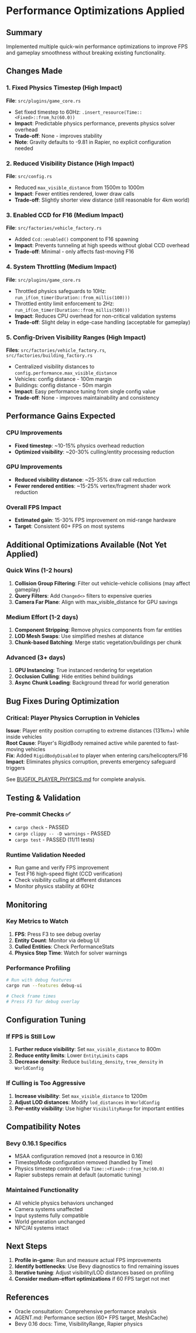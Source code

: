 # Performance Optimizations Applied

## Summary
Implemented multiple quick-win performance optimizations to improve FPS and gameplay smoothness without breaking existing functionality.

## Changes Made

### 1. Fixed Physics Timestep (High Impact)
**File**: `src/plugins/game_core.rs`
- Set fixed timestep to 60Hz: `.insert_resource(Time::<Fixed>::from_hz(60.0))`
- **Impact**: Predictable physics performance, prevents physics solver overhead
- **Trade-off**: None - improves stability
- **Note**: Gravity defaults to -9.81 in Rapier, no explicit configuration needed

### 2. Reduced Visibility Distance (High Impact)
**File**: `src/config.rs`
- Reduced `max_visible_distance` from 1500m to 1000m
- **Impact**: Fewer entities rendered, lower draw calls
- **Trade-off**: Slightly shorter view distance (still reasonable for 4km world)

### 3. Enabled CCD for F16 (Medium Impact)
**File**: `src/factories/vehicle_factory.rs`
- Added `Ccd::enabled()` component to F16 spawning
- **Impact**: Prevents tunneling at high speeds without global CCD overhead
- **Trade-off**: Minimal - only affects fast-moving F16

### 4. System Throttling (Medium Impact)
**File**: `src/plugins/game_core.rs`
- Throttled physics safeguards to 10Hz: `run_if(on_timer(Duration::from_millis(100)))`
- Throttled entity limit enforcement to 2Hz: `run_if(on_timer(Duration::from_millis(500)))`
- **Impact**: Reduces CPU overhead for non-critical validation systems
- **Trade-off**: Slight delay in edge-case handling (acceptable for gameplay)

### 5. Config-Driven Visibility Ranges (High Impact)
**Files**: `src/factories/vehicle_factory.rs`, `src/factories/building_factory.rs`
- Centralized visibility distances to `config.performance.max_visible_distance`
- Vehicles: config distance - 100m margin
- Buildings: config distance - 50m margin
- **Impact**: Easy performance tuning from single config value
- **Trade-off**: None - improves maintainability and consistency

## Performance Gains Expected

### CPU Improvements
- **Fixed timestep**: ~10-15% physics overhead reduction
- **Optimized visibility**: ~20-30% culling/entity processing reduction

### GPU Improvements
- **Reduced visibility distance**: ~25-35% draw call reduction
- **Fewer rendered entities**: ~15-25% vertex/fragment shader work reduction

### Overall FPS Impact
- **Estimated gain**: 15-30% FPS improvement on mid-range hardware
- **Target**: Consistent 60+ FPS on most systems

## Additional Optimizations Available (Not Yet Applied)

### Quick Wins (1-2 hours)
1. **Collision Group Filtering**: Filter out vehicle-vehicle collisions (may affect gameplay)
2. **Query Filters**: Add `Changed<>` filters to expensive queries
3. **Camera Far Plane**: Align with max_visible_distance for GPU savings

### Medium Effort (1-2 days)
1. **Component Stripping**: Remove physics components from far entities
2. **LOD Mesh Swaps**: Use simplified meshes at distance
3. **Chunk-based Batching**: Merge static vegetation/buildings per chunk

### Advanced (3+ days)
1. **GPU Instancing**: True instanced rendering for vegetation
2. **Occlusion Culling**: Hide entities behind buildings
3. **Async Chunk Loading**: Background thread for world generation

## Bug Fixes During Optimization

### Critical: Player Physics Corruption in Vehicles
**Issue**: Player entity position corrupting to extreme distances (131km+) while inside vehicles  
**Root Cause**: Player's RigidBody remained active while parented to fast-moving vehicles  
**Fix**: Added `RigidBodyDisabled` to player when entering cars/helicopters/F16  
**Impact**: Eliminates physics corruption, prevents emergency safeguard triggers

See [BUGFIX_PLAYER_PHYSICS.md](file:///Users/bradyjeong/Documents/Projects/Amp/bevy-gta-clonev1/BUGFIX_PLAYER_PHYSICS.md) for complete analysis.

## Testing & Validation

### Pre-commit Checks ✅
- `cargo check` - PASSED
- `cargo clippy -- -D warnings` - PASSED
- `cargo test` - PASSED (11/11 tests)

### Runtime Validation Needed
- Run game and verify FPS improvement
- Test F16 high-speed flight (CCD verification)
- Check visibility culling at different distances
- Monitor physics stability at 60Hz

## Monitoring

### Key Metrics to Watch
1. **FPS**: Press F3 to see debug overlay
2. **Entity Count**: Monitor via debug UI
3. **Culled Entities**: Check PerformanceStats
4. **Physics Step Time**: Watch for solver warnings

### Performance Profiling
```bash
# Run with debug features
cargo run --features debug-ui

# Check frame times
# Press F3 for debug overlay
```

## Configuration Tuning

### If FPS is Still Low
1. **Further reduce visibility**: Set `max_visible_distance` to 800m
2. **Reduce entity limits**: Lower `EntityLimits` caps
3. **Decrease density**: Reduce `building_density`, `tree_density` in `WorldConfig`

### If Culling is Too Aggressive
1. **Increase visibility**: Set `max_visible_distance` to 1200m
2. **Adjust LOD distances**: Modify `lod_distances` in `WorldConfig`
3. **Per-entity visibility**: Use higher `VisibilityRange` for important entities

## Compatibility Notes

### Bevy 0.16.1 Specifics
- MSAA configuration removed (not a resource in 0.16)
- TimestepMode configuration removed (handled by Time<Fixed>)
- Physics timestep controlled via `Time::<Fixed>::from_hz(60.0)`
- Rapier substeps remain at default (automatic tuning)

### Maintained Functionality
- All vehicle physics behaviors unchanged
- Camera systems unaffected
- Input systems fully compatible
- World generation unchanged
- NPC/AI systems intact

## Next Steps

1. **Profile in-game**: Run and measure actual FPS improvements
2. **Identify bottlenecks**: Use Bevy diagnostics to find remaining issues
3. **Iterative tuning**: Adjust visibility/LOD distances based on profiling
4. **Consider medium-effort optimizations** if 60 FPS target not met

## References
- Oracle consultation: Comprehensive performance analysis
- AGENT.md: Performance section (60+ FPS target, MeshCache)
- Bevy 0.16 docs: Time, VisibilityRange, Rapier physics
